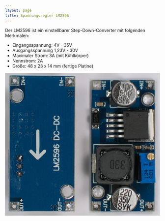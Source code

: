 ```yaml
---
layout: page
title: Spannungsregler LM2596
---
```


Der LM2596 ist ein einstellbarer Step-Down-Converter mit folgenden Merkmalen:

* Eingangsspannung: 4V - 35V
* Ausgangsspannung 1,23V - 30V
* Maximaler Strom: 3A (mit Kühlkörper)
* Nennstrom: 2A
* Größe: 48 x 23 x 14 mm (fertige Platine)

![LM2596](/images/LM2596.JPG)




